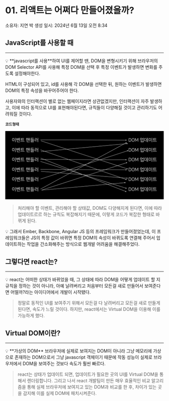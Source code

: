 # 01. 리액트는 어쩌다 만들어졌을까?

소유자: 지연 박
생성 일시: 2024년 6월 13일 오전 8:34

## JavaScript를 사용할 때

---

<aside>
💡 **javascript를 사용**하여 UI를 제어할 땐, DOM을 변형시키기 위해 브라우저의 DOM Selector API를 사용해 특정 DOM을 선택 후 특정 이벤트가 발생하면 변화를 주도록 설정해야한다.

</aside>

HTML이 구성되어 있고, id를 사용해 각 DOM을 선택한 뒤, 원하는 이벤트가 발생하면 DOM의 특정 속성을 바꾸어주어야 한다.

사용자와의 인터랙션이 별로 없는 웹페이지라면 상관없겠지만, 인터랙션이 자주 발생하고, 이에 따라 동적으로 UI를 표현해야된다면, 규칙들이 다양해질 것이고 관리하기도 어려워질 것이다.

**`코드형태`**

![Untitled](01%20%E1%84%85%E1%85%B5%E1%84%8B%E1%85%A2%E1%86%A8%E1%84%90%E1%85%B3%E1%84%82%E1%85%B3%E1%86%AB%20%E1%84%8B%E1%85%A5%E1%84%8D%E1%85%A5%E1%84%83%E1%85%A1%20%E1%84%86%E1%85%A1%E1%86%AB%E1%84%83%E1%85%B3%E1%86%AF%E1%84%8B%E1%85%A5%E1%84%8C%E1%85%A7%E1%86%BB%E1%84%8B%E1%85%B3%E1%86%AF%E1%84%81%E1%85%A1%20e4ec68e0bcba49f69bd8de48efe5c85e/Untitled.png)

> 처리해야 할 이벤트, 관리해야 할 상태값, DOM도 다양해지게 된다면, 이에 따라 업데이트르르 하는 규칙도 복잡해지기 때문에, 이렇게 코드가 복잡한 형태로 바뀌게 된다.
> 

<aside>
💡 그래서 Ember, Backbone, Angular JS 등의 프레임워크가 만들어졌었는데, 이 프레임워크들은 JS의 특정 값이 바뀌면 특정 DOM의 속성이 바뀌도록 연결해 주어서 업데이트하는 작업을 간소화해주는 방식으로 웹개발 어려움을 해결해주었다.

</aside>

## 그렇다면 react는?

---

<aside>
💡 react는 어떠한 상태가 바뀌었을 때, 그 상태에 따라 DOM을 어떻게 업데이트  할 지 규칙을 정하는 것이 아니라, 아예 날려버리고 처음부터 모든걸 새로 만들어서 보여준다면 어떨까?라는 아이디어에서 개발이 시작됐다.

</aside>

> 정말로 동적인 UI를 보여주기 위해서 모든걸 다 날려버리고 모든걸 새로 만들게 된다면, 속도가 느릴 것이다. 하지만, react에서는 Virtual DOM을 이용해 이를 가능하게 했다.
> 

## Virtual DOM이란?

---

<aside>
💡 **가상의 DOM**
브라우저에 실제로 보여지는 DOM이 아니라 그냥 메모리에 가상으로 존재하는 DOM으로서 그냥 javascript 객체이기 때문에 작동 성능이 실제로 브라우저에서 DOM을 보여주는 것보다 속도가 훨씬 빠르다.

</aside>

> react는 상태가 업데이트 되면, 업데이트가 필요한 곳의 UI를 Virtual DOM을 통해서 렌더링합니다. 그리고 나서 react 개발팀이 만든 매우 효율적인 비교 알고리즘을 통해 실제 브라우저에 보여지고 있는 DOM과 비교를 한 후, 차이가 있는 곳을 감지해 이를 실제 DOM에 패치시켜준다.
>